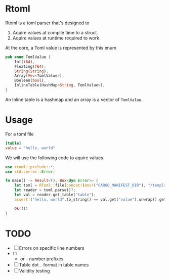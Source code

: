 # Rtoml

Rtoml is a toml parser that's designed to

1. Aquire values at compile time to a struct.
2. Aquire values at runtime required to work. 

At the core, a Toml value is represented by this enum
```rust
pub enum TomlValue {
    Int(i64),
    Floating(f64),
    String(String),
    Array(Vec<TomlValue>),
    Boolean(bool),
    InlineTable(HashMap<String, TomlValue>),
}
```
An Inline table is a hashmap and an array is a vector of `TomlValue`. 

# Usage 

For a toml file
```toml
[table]
value = "hello, world"
```
We will use the following code to aquire values
```rust
use rtoml::prelude::*;
use std::error::Error;

fn main() -> Result<(), Box<dyn Error>> {
    let toml = RToml::file(concat!(env!("CARGO_MANIFEST_DIR"), "/templates/test.toml"));
    let reader = toml.parse()?;
    let val = reader.get_table("table");
    assert!("hello, world".to_string() == val.get("value").unwrap().get_string().unwrap());

    Ok(())
}
```

# TODO
- [ ] Errors on specific line numbers
- [ ] + or - number prefixes
- [ ] Table dot `.` format in table names
- [ ] Validity testing
